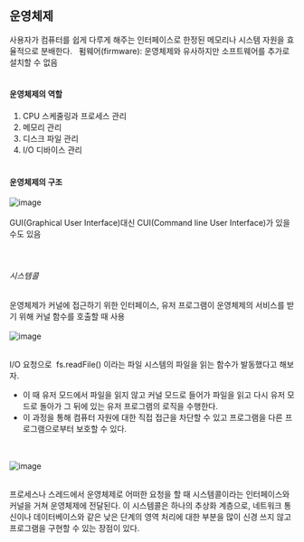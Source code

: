 ## 운영체제
사용자가 컴퓨터를 쉽게 다루게 해주는 인터페이스로 한정된 메모리나 시스템 자원을 효율적으로 분배한다.
 
펌웨어(firmware): 운영체제와 유사하지만 소프트웨어를 추가로 설치할 수 없음
<br></br>

#### 운영체제의 역할
1. CPU 스케줄링과 프로세스 관리
2. 메모리 관리
3. 디스크 파일 관리
4. I/O 디바이스 관리
<br></br>

#### 운영체제의 구조
![image](https://github.com/user-attachments/assets/364aec26-87a4-42bb-85e4-810978d20413)
<br></br>
GUI(Graphical User Interface)대신 CUI(Command line User Interface)가 있을 수도 있음
<br></br> 

###### 시스템콜
운영체제가 커널에 접근하기 위한 인터페이스, 유저 프로그램이 운영체제의 서비스를 받기 위해 커널 함수를 호출할 때 사용
<br></br>
![image](https://github.com/user-attachments/assets/dfe18325-e643-4cc0-823a-f795ac0ba89c)
<br></br>

I/O 요청으로  fs.readFile() 이라는 파일 시스템의 파일을 읽는 함수가 발동했다고 해보자.

  * 이 때 유저 모드에서 파일을 읽지 않고 커널 모드로 들어가 파일을 읽고 다시 유저 모드로 돌아가 그 뒤에 있는 유저 프로그램의 로직을 수행한다.
  * 이 과정을 통해 컴퓨터 자원에 대한 직접 접근을 차단할 수 있고 프로그램을 다른 프로그램으로부터 보호할 수 있다.

<br></br>
![image](https://github.com/user-attachments/assets/6f6b4664-7e44-4117-8dec-004229087de7)
<br></br>

프로세스나 스레드에서 운영체제로 어떠한 요청을 할 때 시스템콜이라는 인터페이스와 커널을 거쳐 운영체제에 전달된다.
이 시스템콜은 하나의 추상화 계층으로, 네트워크 통신이나 데이터베이스와 같은 낮은 단계의 영역 처리에 대한 부분을 많이 신경 쓰지 않고 프로그램을 구현할 수 있는 장점이 있다.
